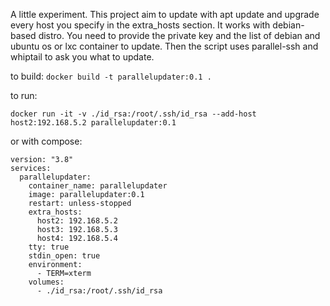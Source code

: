A little experiment.
This project aim to update with apt update and upgrade every host you specify in the extra_hosts section. It works with debian-based distro.
You need to provide the private key and the list of debian and ubuntu os or lxc container to update.
Then the script uses parallel-ssh and whiptail to ask you what to update.

to build:
```docker build -t parallelupdater:0.1 .```

to run:
```
docker run -it -v ./id_rsa:/root/.ssh/id_rsa --add-host host2:192.168.5.2 parallelupdater:0.1
```
 or with compose:
```
version: "3.8"
services:
  parallelupdater:
    container_name: parallelupdater
    image: parallelupdater:0.1
    restart: unless-stopped
    extra_hosts:
      host2: 192.168.5.2
      host3: 192.168.5.3
      host4: 192.168.5.4
    tty: true
    stdin_open: true
    environment:
      - TERM=xterm
    volumes:
      - ./id_rsa:/root/.ssh/id_rsa
```
